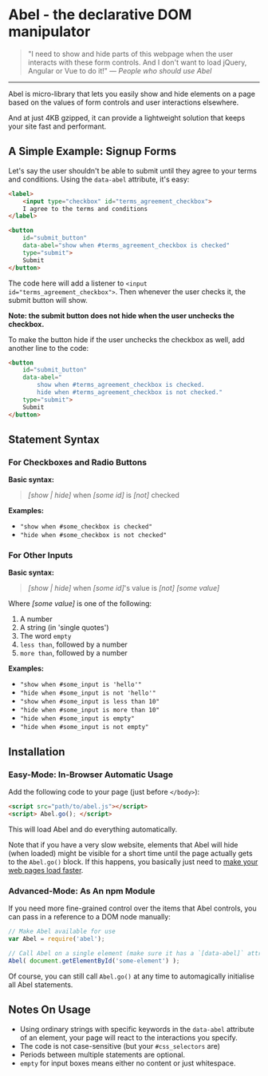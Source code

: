 # Abel - the declarative DOM manipulator

> "I need to show and hide parts of this webpage when the user interacts with 
> these form controls. And I don't want to load jQuery, Angular or Vue to do it!"
> — *People who should use Abel*

---

Abel is micro-library that lets you easily show and hide elements on a page 
based on the values of form controls and user interactions elsewhere. 

And at just 4KB gzipped, it can provide a lightweight solution that keeps your 
site fast and performant.

## A Simple Example: Signup Forms

Let's say the user shouldn't be able to submit until they agree to your terms 
and conditions. Using the `data-abel` attribute, it's easy:

```html
<label>
    <input type="checkbox" id="terms_agreement_checkbox">
    I agree to the terms and conditions
</label>

<button 
	id="submit_button"
    data-abel="show when #terms_agreement_checkbox is checked"
    type="submit">
    Submit
</button>
```

The code here will add a listener to `<input id="terms_agreement_checkbox">`.
Then whenever the user checks it, the submit button will show.

**Note: the submit button does not hide when the user unchecks the checkbox.** 

To make the button hide if the user unchecks the checkbox as well, add another 
line to the code:

```html
<button 
	id="submit_button"
    data-abel="
        show when #terms_agreement_checkbox is checked.
        hide when #terms_agreement_checkbox is not checked."
    type="submit">
    Submit
</button>
```

## Statement Syntax

### For Checkboxes and Radio Buttons

**Basic syntax:**

> *[show | hide]* when *[some id]* is *[not]* checked

**Examples:**

* `"show when #some_checkbox is checked"`
* `"hide when #some_checkbox is not checked"`

### For Other Inputs

**Basic syntax:**

> *[show | hide]* when *[some id]*'s value is *[not]* *[some value]*

Where *[some value]* is one of the following:

1. A number
2. A string (in 'single quotes')
3. The word `empty`
4. `less than`, followed by a number
5. `more than`, followed by a number

**Examples:**

* `"show when #some_input is 'hello'"`
* `"hide when #some_input is not 'hello'"`
* `"show when #some_input is less than 10"`
* `"hide when #some_input is more than 10"`
* `"hide when #some_input is empty"`
* `"hide when #some_input is not empty"`

## Installation

### Easy-Mode: In-Browser Automatic Usage

Add the following code to your page (just before `</body>`):

```html
<script src="path/to/abel.js"></script>
<script> Abel.go(); </script>
```

This will load Abel and do everything automatically. 

Note that if you have a very slow website, elements that Abel will hide (when 
loaded) might be visible for a short time until the page actually gets to the 
`Abel.go()` block. If this happens, you basically just need to [make your web pages load faster](https://developers.google.com/speed/).

### Advanced-Mode: As An npm Module

If you need more fine-grained control over the items that Abel controls, you can
pass in a reference to a DOM node manually:

```js
// Make Abel available for use
var Abel = require('abel');

// Call Abel on a single element (make sure it has a `[data-abel]` attribute with some statements)
Abel( document.getElementById('some-element') );
```

Of course, you can still call `Abel.go()` at any time to automagically 
initialise all Abel statements.

## Notes On Usage

* Using ordinary strings with specific keywords in the `data-abel` attribute of an
element, your page will react to the interactions you specify.
* The code is not case-sensitive (but your `#css_selectors` are)
* Periods between multiple statements are optional. 
* `empty` for input boxes means either no content or just whitespace.